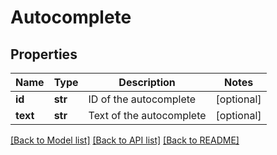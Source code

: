 # Autocomplete

## Properties
Name | Type | Description | Notes
------------ | ------------- | ------------- | -------------
**id** | **str** | ID of the autocomplete | [optional] 
**text** | **str** | Text of the autocomplete | [optional] 

[[Back to Model list]](../README.md#documentation-for-models) [[Back to API list]](../README.md#documentation-for-api-endpoints) [[Back to README]](../README.md)


